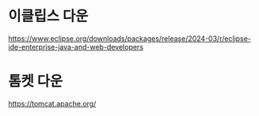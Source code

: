 # 이클립스 다운
https://www.eclipse.org/downloads/packages/release/2024-03/r/eclipse-ide-enterprise-java-and-web-developers
# 톰켓 다운
https://tomcat.apache.org/
